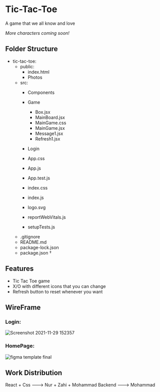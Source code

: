 # Tic-Tac-Toe
A game that we all know and love

*More characters coming soon!*

## Folder Structure
- tic-tac-toe:
    - public:
        - index.html
        - Photos
    - src:
        - Components
        -   Game
            - Box.jsx
            - MainBoard.jsx
            - MainGame.css
            - MainGame.jsx
            - Message1.jsx
            - Refresh1.jsx
            
        -   Login
          
         - App.css
         - App.js
         - App.test.js
         - index.css
         - index.js
         - logo.svg
         - reportWebVitals.js
         - setupTests.js
    - .gitignore
    - README.md
    - package-lock.json
    - package.json †

## Features
- Tic Tac Toe game
- X/O with different icons that you can change
- Refresh button to reset whenever you want

## WireFrame

### Login:
![Screenshot 2021-11-29 152357](https://user-images.githubusercontent.com/79867892/143877774-91b03143-04c3-47e6-9ece-60dcc589e907.png)


### HomePage:
![figma template final](https://user-images.githubusercontent.com/61557712/143403911-39e8eb5b-b14a-4fbf-82f4-03669ba6bc6b.jpg)


## Work Distribution
React + Css ---> Nur + Zahi + Mohammad
Backend ---> Mohammad
